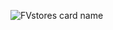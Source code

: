 ![FVstores card name](https://cardivo.vercel.app/api?name=Fadlyvpn&description=Hi,%20everyone!%20and%20Nice%20to%20meet%20you%20%F0%9F%91%8B&image=https://raw.githubusercontent.com/myzid/myzid/main/profile.jpg?v=4&backgroundColor=%23ecf0f1&telegram=/&github=FVstores&pattern=leaf&colorPattern=%23eaeaea)
